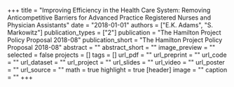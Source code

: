 +++
title = "Improving Efficiency in the Health Care System:  Removing Anticompetitive Barriers for Advanced Practice Registered Nurses and Physician Assistants"
date = "2018-01-01"
authors = ["E.K. Adams", "S. Markowitz"]
publication_types = ["2"]
publication = "The Hamilton Project Policy Proposal 2018-08"
publication_short = "The Hamilton Project Policy Proposal 2018-08"
abstract = ""
abstract_short = ""
image_preview = ""
selected = false
projects = []
tags = []
url_pdf = ""
url_preprint = ""
url_code = ""
url_dataset = ""
url_project = ""
url_slides = ""
url_video = ""
url_poster = ""
url_source = ""
math = true
highlight = true
[header]
image = ""
caption = ""
+++
